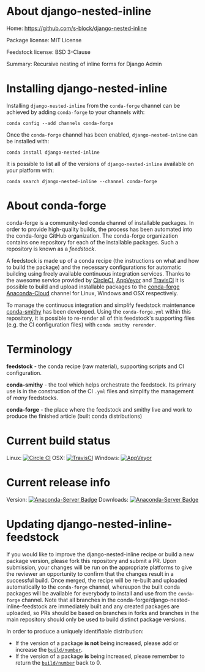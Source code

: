 About django-nested-inline
==========================

Home: https://github.com/s-block/django-nested-inline

Package license: MIT License

Feedstock license: BSD 3-Clause

Summary: Recursive nesting of inline forms for Django Admin



Installing django-nested-inline
===============================

Installing `django-nested-inline` from the `conda-forge` channel can be achieved by adding `conda-forge` to your channels with:

```
conda config --add channels conda-forge
```

Once the `conda-forge` channel has been enabled, `django-nested-inline` can be installed with:

```
conda install django-nested-inline
```

It is possible to list all of the versions of `django-nested-inline` available on your platform with:

```
conda search django-nested-inline --channel conda-forge
```



About conda-forge
=================

conda-forge is a community-led conda channel of installable packages.
In order to provide high-quality builds, the process has been automated into the
conda-forge GitHub organization. The conda-forge organization contains one repository
for each of the installable packages. Such a repository is known as a *feedstock*.

A feedstock is made up of a conda recipe (the instructions on what and how to build
the package) and the necessary configurations for automatic building using freely
available continuous integration services. Thanks to the awesome service provided by
[CircleCI](https://circleci.com/), [AppVeyor](http://www.appveyor.com/)
and [TravisCI](https://travis-ci.org/) it is possible to build and upload installable
packages to the [conda-forge](https://anaconda.org/conda-forge)
[Anaconda-Cloud](http://docs.anaconda.org/) channel for Linux, Windows and OSX respectively.

To manage the continuous integration and simplify feedstock maintenance
[conda-smithy](http://github.com/conda-forge/conda-smithy) has been developed.
Using the ``conda-forge.yml`` within this repository, it is possible to re-render all of
this feedstock's supporting files (e.g. the CI configuration files) with ``conda smithy rerender``.


Terminology
===========

**feedstock** - the conda recipe (raw material), supporting scripts and CI configuration.

**conda-smithy** - the tool which helps orchestrate the feedstock.
                   Its primary use is in the construction of the CI ``.yml`` files
                   and simplify the management of *many* feedstocks.

**conda-forge** - the place where the feedstock and smithy live and work to
                  produce the finished article (built conda distributions)

Current build status
====================

Linux: [![Circle CI](https://circleci.com/gh/conda-forge/django-nested-inline-feedstock.svg?style=shield)](https://circleci.com/gh/conda-forge/django-nested-inline-feedstock)
OSX: [![TravisCI](https://travis-ci.org/conda-forge/django-nested-inline-feedstock.svg?branch=master)](https://travis-ci.org/conda-forge/django-nested-inline-feedstock)
Windows: [![AppVeyor](https://ci.appveyor.com/api/projects/status/github/conda-forge/django-nested-inline-feedstock?svg=True)](https://ci.appveyor.com/project/conda-forge/django-nested-inline-feedstock/branch/master)

Current release info
====================
Version: [![Anaconda-Server Badge](https://anaconda.org/conda-forge/django-nested-inline/badges/version.svg)](https://anaconda.org/conda-forge/django-nested-inline)
Downloads: [![Anaconda-Server Badge](https://anaconda.org/conda-forge/django-nested-inline/badges/downloads.svg)](https://anaconda.org/conda-forge/django-nested-inline)


Updating django-nested-inline-feedstock
=======================================

If you would like to improve the django-nested-inline recipe or build a new
package version, please fork this repository and submit a PR. Upon submission,
your changes will be run on the appropriate platforms to give the reviewer an
opportunity to confirm that the changes result in a successful build. Once
merged, the recipe will be re-built and uploaded automatically to the
`conda-forge` channel, whereupon the built conda packages will be available for
everybody to install and use from the `conda-forge` channel.
Note that all branches in the conda-forge/django-nested-inline-feedstock are
immediately built and any created packages are uploaded, so PRs should be based
on branches in forks and branches in the main repository should only be used to
build distinct package versions.

In order to produce a uniquely identifiable distribution:
 * If the version of a package **is not** being increased, please add or increase
   the [``build/number``](http://conda.pydata.org/docs/building/meta-yaml.html#build-number-and-string).
 * If the version of a package **is** being increased, please remember to return
   the [``build/number``](http://conda.pydata.org/docs/building/meta-yaml.html#build-number-and-string)
   back to 0.
